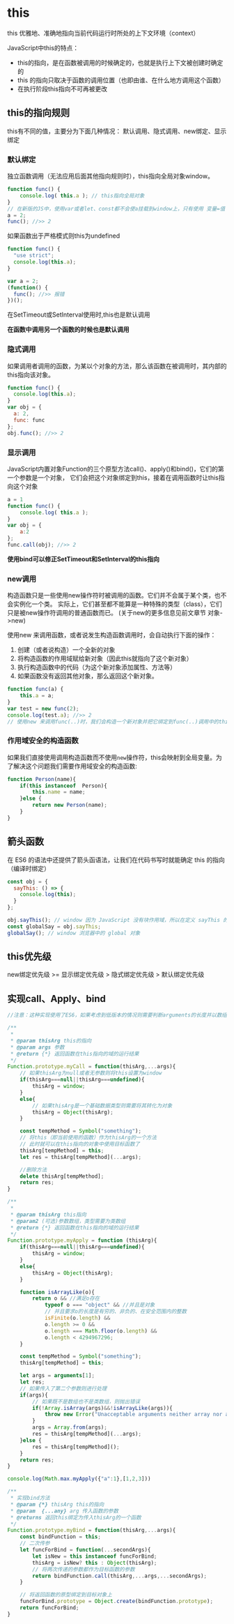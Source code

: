 # this
this 优雅地、准确地指向当前代码运行时所处的上下文环境（context）

JavaScript中this的特点：
- this的指向，是在函数被调用的时候确定的，也就是执行上下文被创建时确定的
- this 的指向只取决于函数的调用位置（也即由谁、在什么地方调用这个函数）
- 在执行阶段this指向不可再被更改

## this的指向规则
this有不同的值，主要分为下面几种情况： 默认调用、隐式调用、new绑定、显示绑定

### 默认绑定
独立函数调用（无法应用后面其他指向规则时），this指向全局对象window。
```js
function func() {
    console.log( this.a ); // this指向全局对象
}
// 在新版的JS中，使用var或者let、const都不会使a挂载到window上，只有使用 变量=值 的形式才可以挂载
a = 2;
func(); //>> 2
```
如果函数出于严格模式则this为undefined
```js
function func() {
  "use strict";
  console.log(this.a);
}

var a = 2;
(function() {
  func(); //>> 报错
})();
```
在SetTimeout或SetInterval使用时,this也是默认调用

**在函数中调用另一个函数的时候也是默认调用**
### 隐式调用
如果调用者调用的函数，为某以个对象的方法，那么该函数在被调用时，其内部的this指向该对象。
```js
function func() {
  console.log(this.a);
}
var obj = {
  a: 2,
  func: func
};
obj.func(); //>> 2
```
### 显示调用
JavaScript内置对象Function的三个原型方法call()、apply()和bind()，它们的第一个参数是一个对象，
它们会把这个对象绑定到this，接着在调用函数时让this指向这个对象

```js
a = 1
function func() {
    console.log( this.a );
}
var obj = {
    a:2
};
func.call(obj); //>> 2
```

**使用bind可以修正SetTimeout和SetInterval的this指向**

### new调用
构造函数只是一些使用new操作符时被调用的函数。它们并不会属于某个类，也不会实例化一个类。
实际上，它们甚至都不能算是一种特殊的类型（class），它们只是被new操作符调用的普通函数而已。
(关于new的更多信息见前文章节 对象->new)

使用new 来调用函数，或者说发生构造函数调用时，会自动执行下面的操作：
1. 创建（或者说构造）一个全新的对象
2. 将构造函数的作用域赋给新对象（因此this就指向了这个新对象）
3. 执行构造函数中的代码（为这个新对象添加属性、方法等）
4. 如果函数没有返回其他对象，那么返回这个新对象。

```js
function func(a) {
    this.a = a;
}
var test = new func(2);
console.log(test.a); //>> 2
// 使用new 来调用func(..)时，我们会构造一个新对象并把它绑定到func(..)调用中的this上
```

### 作用域安全的构造函数
如果我们直接使用调用构造函数而不使用`new`操作符，this会映射到全局变量。为了解决这个问题我们需要作用域安全的构造函数:

```js
function Person(name){
    if(this instanceof  Person){
        this.name = name;
    }else {
        return new Person(name);
    }
}
```

## 箭头函数
在 ES6 的语法中还提供了箭头函语法，让我们在代码书写时就能确定 this 的指向（编译时绑定）

```js
const obj = {
  sayThis: () => {
    console.log(this);
  }
};

obj.sayThis(); // window 因为 JavaScript 没有块作用域，所以在定义 sayThis 的时候，里面的 this 就绑到 window 上去了
const globalSay = obj.sayThis;
globalSay(); // window 浏览器中的 global 对象
```

## this优先级
new绑定优先级 >= 显示绑定优先级 > 隐式绑定优先级 > 默认绑定优先级

## 实现call、Apply、bind
```js
//注意：这种实现使用了ES6，如果考虑到低版本的情况则需要判断arguments的长度并以数组的方式取值

/**
 *
 * @param thisArg this的指向
 * @param args 参数
 * @return {*} 返回函数在this指向的域的运行结果
 */
Function.prototype.myCall = function(thisArg,...args){
    // 如果thisArg为null或者无参数则将this设置为window
    if(thisArg===null||thisArg===undefined){
        thisArg = window;
    }
    else{
        // 如果thisArg是一个基础数据类型则需要将其转化为对象
        thisArg = Object(thisArg);
    }

    const tempMethod = Symbol("something");
    // 将this（即当前使用的函数）作为thisArg的一个方法
    // 此时就可以在this指向的对象中使用目标函数了
    thisArg[tempMethod] = this;
    let res = thisArg[tempMethod](...args);

    //删除方法
    delete thisArg[tempMethod];
    return res;
}

/**
 *
 * @param thisArg this指向
 * @param2 (可选)参数数组，类型需要为类数组
 * @return {*} 返回函数在this指向的域的运行结果
 */
Function.prototype.myApply = function (thisArg){
    if(thisArg===null||thisArg===undefined){
        thisArg = window;
    }
    else{
        thisArg = Object(thisArg);
    }

    function isArrayLike(o){
        return o && //满足o存在
            typeof o === "object" && //并且是对象
            // 并且要求o的长度是有穷的、非负的、在安全范围内的整数
            isFinite(o.length) &&
            o.length >= 0 &&
            o.length === Math.floor(o.length) &&
            o.length < 4294967296;
    }

    const tempMethod = Symbol("something");
    thisArg[tempMethod] = this;

    let args = arguments[1];
    let res;
    // 如果传入了第二个参数则进行处理
    if(args){
        // 如果既不是数组也不是类数组，则抛出错误
        if(!Array.isArray(args)&&!isArrayLike(args)){
            throw new Error("Unacceptable arguments neither array nor array like")
        }
        args = Array.from(args);
        res = thisArg[tempMethod](...args);
    }else {
        res = thisArg[tempMethod]();
    }
    return res;
}

console.log(Math.max.myApply({"a":1},[1,2,3]))

/**
 * 实现bind方法
 * @param {*} thisArg this的指向
 * @param  {...any} arg 传入函数的参数
 * @returns 返回this绑定为传入thisArg的一个函数
 */
Function.prototype.myBind = function(thisArg,...args){
    const bindFunction = this;
    // 二次传参
    let funcForBind = function(...secondArgs){
        let isNew = this instanceof funcForBind;
        thisArg = isNew? this : Object(thisArg);
        // 将两次传递的参数都作为目标函数的参数
        return bindFunction.call(thisArg,...args,...secondArgs);
    }

    // 将返回函数的原型绑定到目标对象上
    funcForBind.prototype = Object.create(bindFunction.prototype);
    return funcForBind;
}
```